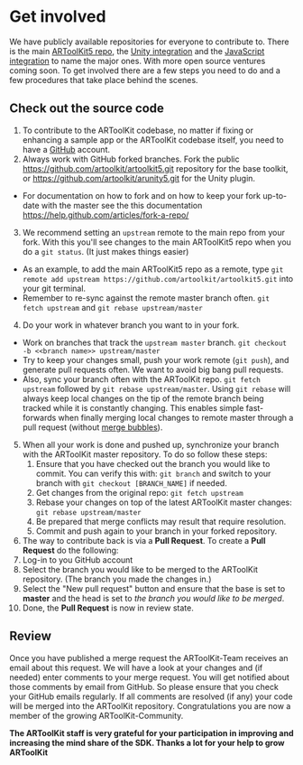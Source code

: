 # Get involved
We have publicly available repositories for everyone to contribute to. There is the main [ARToolKit5 repo](https://github.com/artoolkit/artoolkit5 "ARToolKit5 GitHub"), the [Unity integration](https://github.com/artoolkit/arunity5 "ARToolKit5 for Unity") and the [JavaScript integration](https://github.com/artoolkit/jsartoolkit5 "JSARToolKit5") to name the major ones. With more open source ventures coming soon.
To get involved there are a few steps you need to do and a few procedures that take place behind the scenes.

## Check out the source code
1. To contribute to the ARToolKit codebase, no matter if fixing or enhancing a sample app or the ARToolKit codebase itself, you need to have a [GitHub](https://github.com/join?source=header-home "Join GitHub") account.
2. Always work with GitHub forked branches. Fork the public https://github.com/artoolkit/artoolkit5.git repository for the base toolkit, or https://github.com/artoolkit/arunity5.git for the Unity plugin.
  - For documentation on how to fork and on how to keep your fork up-to-date with the master see the this documentation https://help.github.com/articles/fork-a-repo/
3. We recommend setting an `upstream` remote to the main repo from your fork. With this you'll see changes to the main ARToolKit5 repo when you do a `git status`. (It just makes things easier)
  - As an example, to add the main ARToolKit5 repo as a remote, type `git remote add upstream https://github.com/artoolkit/artoolkit5.git` into your git terminal.
  - Remember to re-sync against the remote master branch often. `git fetch upstream` and `git rebase upstream/master`
4. Do your work in whatever branch you want to in your fork.
  - Work on branches that track the `upstream master` branch. `git checkout -b <<branch name>> upstream/master`
  - Try to keep your changes small, push your work remote (`git push`), and generate pull requests often. We want to avoid big bang pull requests.
  -  Also, sync your branch often with the ARToolKit repo. `git fetch upstream` followed by `git rebase upstream/master`. Using `git rebase` will always keep local changes on the tip of the remote branch being tracked while it is constantly changing. This enables simple fast-forwards when finally merging local changes to remote master through a pull request (without [merge bubbles](https://github.com/wp-e-commerce/wp-e-commerce/wiki/Merging-Pull-Requests)).
5. When all your work is done and pushed up, synchronize your branch with the ARToolKit master repository. To do so follow these steps:
	1. Ensure that you have checked out the branch you would like to commit. You can verify this with: `git branch` and switch to your branch with `git checkout [BRANCH_NAME]` if needed.
	2. Get changes from the original repo: `git fetch upstream`
	3. Rebase your changes on top of the latest ARToolKit master changes:  `git rebase upstream/master`
	4. Be prepared that merge conflicts may result that require resolution.
	5. Commit and push again to your branch in your forked repository.
6. The way to contribute back is via a **Pull Request**. To create a **Pull Request** do the following:
  1. Log-in to you GitHub account
  2. Select the branch you would like to be merged to the ARToolKit repository. (The branch you made the changes in.)
  3. Select the "New pull request" button and ensure that the base is set to **master** and the head is set to _the branch you would like to be merged_.
7. Done, the **Pull Request** is now in review state.

## Review
Once you have published a merge request the ARToolKit-Team receives an email about this request. We will have a look at your changes and (if needed) enter comments to your merge request. You will get notified about those comments by email from GitHub. So please ensure that you check your GitHub emails regularly. If all comments are resolved (if any) your code will be merged into the ARToolKit repository.
Congratulations you are now a member of the growing ARToolKit-Community.

**The ARToolKit staff is very grateful for your participation in improving and increasing the mind share of the SDK. Thanks a lot for your help to grow ARToolKit**

